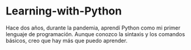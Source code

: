 # Learning-with-Python
Hace dos años, durante la pandemia, aprendí Python como mi primer lenguaje de programación. Aunque conozco la sintaxis y los comandos básicos, creo que hay más que puedo aprender.
